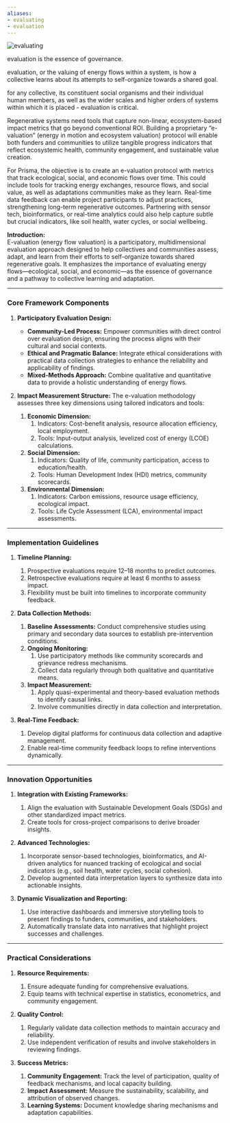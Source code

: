 ```yaml
---
aliases:
- evaluating
- evaluation
---
```


![evaluating](evaluating.png)

evaluation is the essence of governance. 

evaluation, or the valuing of energy flows within a system, is how a collective learns about its attempts to self-organize towards a shared goal. 

for any collective, its constituent social organisms and their individual human members, as well as the wider scales and higher orders of systems within which it is placed - evaluation is critical.

Regenerative systems need tools that capture non-linear, ecosystem-based impact metrics that go beyond conventional ROI. Building a proprietary “e-valuation” (energy in motion and ecosystem valuation) protocol will enable both funders and communities to utilize tangible progress indicators that reflect ecosystemic health, community engagement, and sustainable value creation.

For Prisma, the objective is to create an e-valuation protocol with metrics that track ecological, social, and economic flows over time. This could include tools for tracking energy exchanges, resource flows, and social value, as well as adaptations communities make as they learn. Real-time data feedback can enable project participants to adjust practices, strengthening long-term regenerative outcomes. Partnering with sensor tech, bioinformatics, or real-time analytics could also help capture subtle but crucial indicators, like soil health, water cycles, or social wellbeing.


**Introduction:**  
E-valuation (energy flow valuation) is a participatory, multidimensional evaluation approach designed to help collectives and communities assess, adapt, and learn from their efforts to self-organize towards shared regenerative goals. It emphasizes the importance of evaluating energy flows—ecological, social, and economic—as the essence of governance and a pathway to collective learning and adaptation.

---

### **Core Framework Components**

1. **Participatory Evaluation Design:**
    
    - **Community-Led Process:** Empower communities with direct control over evaluation design, ensuring the process aligns with their cultural and social contexts.
    - **Ethical and Pragmatic Balance:** Integrate ethical considerations with practical data collection strategies to enhance the reliability and applicability of findings.
    - **Mixed-Methods Approach:** Combine qualitative and quantitative data to provide a holistic understanding of energy flows.
      
2. **Impact Measurement Structure:** 
   The e-valuation methodology assesses three key dimensions using tailored indicators and tools: 
	1. **Economic Dimension:**
		1. Indicators: Cost-benefit analysis, resource allocation efficiency, local employment.
		2. Tools: Input-output analysis, levelized cost of energy (LCOE) calculations.
	2. **Social Dimension:**
		1. Indicators: Quality of life, community participation, access to education/health.
		2. Tools: Human Development Index (HDI) metrics, community scorecards.
	3. **Environmental Dimension:**
		1. Indicators: Carbon emissions, resource usage efficiency, ecological impact.
		2. Tools: Life Cycle Assessment (LCA), environmental impact assessments.

---

### **Implementation Guidelines**

1. **Timeline Planning:**
	1. Prospective evaluations require 12–18 months to predict outcomes.
	2. Retrospective evaluations require at least 6 months to assess impact.
	3. Flexibility must be built into timelines to incorporate community feedback.
	   
2. **Data Collection Methods:**
	1. **Baseline Assessments:** Conduct comprehensive studies using primary and secondary data sources to establish pre-intervention conditions.
	2. **Ongoing Monitoring:**
		1. Use participatory methods like community scorecards and grievance redress mechanisms.
		2. Collect data regularly through both qualitative and quantitative means.
	3. **Impact Measurement:**
		1. Apply quasi-experimental and theory-based evaluation methods to identify causal links.
		2. Involve communities directly in data collection and interpretation.
	
3. **Real-Time Feedback:**
	1. Develop digital platforms for continuous data collection and adaptive management.
	2. Enable real-time community feedback loops to refine interventions dynamically.

---

### **Innovation Opportunities**

1. **Integration with Existing Frameworks:**
	1. Align the evaluation with Sustainable Development Goals (SDGs) and other standardized impact metrics.
	2. Create tools for cross-project comparisons to derive broader insights.
	   
2. **Advanced Technologies:**
	1. Incorporate sensor-based technologies, bioinformatics, and AI-driven analytics for nuanced tracking of ecological and social indicators (e.g., soil health, water cycles, social cohesion).
	2. Develop augmented data interpretation layers to synthesize data into actionable insights.
	   
3. **Dynamic Visualization and Reporting:**
	1. Use interactive dashboards and immersive storytelling tools to present findings to funders, communities, and stakeholders.
	2. Automatically translate data into narratives that highlight project successes and challenges.

---

### **Practical Considerations**

1. **Resource Requirements:**
	1. Ensure adequate funding for comprehensive evaluations.
	2. Equip teams with technical expertise in statistics, econometrics, and community engagement.
	   
2. **Quality Control:**
	1. Regularly validate data collection methods to maintain accuracy and reliability.
	2. Use independent verification of results and involve stakeholders in reviewing findings.
	   
3. **Success Metrics:**
	1. **Community Engagement:** Track the level of participation, quality of feedback mechanisms, and local capacity building.
	2. **Impact Assessment:** Measure the sustainability, scalability, and attribution of observed changes.
	3. **Learning Systems:** Document knowledge sharing mechanisms and adaptation capabilities.
